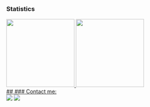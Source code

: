 ##
### Statistics
<div>
  <a href="https://github.com/bruno-cunha-souza">
  <img height="180em" src="https://github-readme-stats.vercel.app/api?username=bruno-cunha-souza&show_icons=true&theme=dark&include_all_commits=true&count_private=true"/> 
  <img height="180em" src="https://github-readme-stats.vercel.app/api/top-langs/?username=bruno-cunha-souza&layout=compact&langs_count=7&theme=dark"/>
</div>
##
### Contact me:

<div>
  <a href = "mailto:brunosouza.cup@gmail.com"><img src="https://img.shields.io/badge/Gmail-D14836?style=for-the-badge&logo=gmail&logoColor=white" target="_blank"></a>
  <a href="https://www.linkedin.com/in/bruno-souza-913984189" target="_blank"><img src="https://img.shields.io/badge/-LinkedIn-%230077B5?style=for-the-badge&logo=linkedin&logoColor=white" target="_blank"></a>   
</div>
